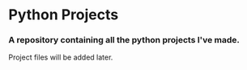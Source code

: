 # Python Projects
### A repository containing all the python projects I've made. 

Project files will be added later.
